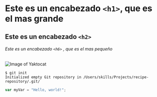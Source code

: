 # Este es un encabezado `<h1>`, que es el mas grande
## Este es un encabezado `<h2>`

###### Este es un encabezado `<h6>` , que es el mas pequeño

![Image of Yaktocat](https://octodex.github.com/images/yaktocat.png)

```
$ git init
Initialized empty Git repository in /Users/skills/Projects/recipe-repository/.git/
```

``` javascript
var myVar = "Hello, world!";
```

